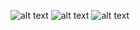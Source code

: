 
![alt text](/assets/img/Cousera.png)
![alt text](/assets/img/U1.png)
![alt text](/assets/img/U2.png)
